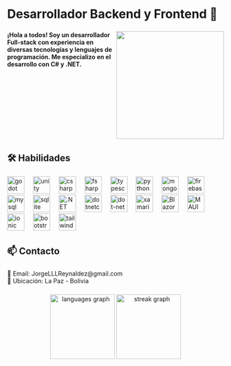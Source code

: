 <h1 align="left">Desarrollador Backend y Frontend 👋</h1>

###

<img align="right" height="250" src="https://64.media.tumblr.com/4ac57db98021ffd3a4e6717dee097802/4ae47e59d4f3527b-fb/s500x750/62f2e9fefe4f607ee1543c58702dea229dcd4e63.gifv"  />

###

<h4 align="left">¡Hola a todos! Soy un desarrollador Full-stack con experiencia en diversas tecnologías y lenguajes de programación. Me especializo en el desarrollo con C# y .NET.</h4>

###

<br clear="both">

<h2 align="left">🛠 Habilidades</h2>

###

<div align="left">
  <img src="https://cdn.jsdelivr.net/gh/devicons/devicon/icons/godot/godot-original.svg" height="40" alt="godot logo"  />
  <img width="12" />
  <img src="https://cdn.jsdelivr.net/gh/devicons/devicon/icons/unity/unity-original.svg" height="40" alt="unity logo"  />
  <img width="12" />
  <img src="https://cdn.jsdelivr.net/gh/devicons/devicon/icons/csharp/csharp-original.svg" height="40" alt="csharp logo"  />
  <img width="12" />
  <img src="https://cdn.jsdelivr.net/gh/devicons/devicon/icons/fsharp/fsharp-original.svg" height="40" alt="fsharp logo"  />
  <img width="12" />
  <img src="https://cdn.jsdelivr.net/gh/devicons/devicon/icons/typescript/typescript-original.svg" height="40" alt="typescript logo"  />
  <img width="12" />
  <img src="https://cdn.jsdelivr.net/gh/devicons/devicon/icons/python/python-original.svg" height="40" alt="python logo"  />
  <img width="12" />
  <img src="https://cdn.jsdelivr.net/gh/devicons/devicon/icons/mongodb/mongodb-original.svg" height="40" alt="mongodb logo"  />
  <img width="12" />
  <img src="https://cdn.jsdelivr.net/gh/devicons/devicon/icons/firebase/firebase-plain.svg" height="40" alt="firebase logo"  />
  <img width="12" />
  <img src="https://cdn.jsdelivr.net/gh/devicons/devicon/icons/mysql/mysql-original.svg" height="40" alt="mysql logo"  />
  <img width="12" />
  <img src="https://cdn.jsdelivr.net/gh/devicons/devicon/icons/sqlite/sqlite-original.svg" height="40" alt="sqlite logo"  />
  <img width="12" />
  <img src="https://64.media.tumblr.com/7eac2ea39753db04532bd49613e4a934/92ac06fb876cc081-fc/s640x960/498e006b295dc0e7d9080587a524ca50a0cc65a6.pnj" alt=".NET" height="40"/>
  <img width="12" />
  <img src="https://cdn.jsdelivr.net/gh/devicons/devicon/icons/dotnetcore/dotnetcore-original.svg" height="40" alt="dotnetcore logo"  />
  <img width="12" />
  <img src="https://cdn.jsdelivr.net/gh/devicons/devicon/icons/dot-net/dot-net-original.svg" height="40" alt="dot-net logo"  />
  <img width="12" />
  <img src="https://cdn.jsdelivr.net/gh/devicons/devicon/icons/xamarin/xamarin-original.svg" height="40" alt="xamarin logo"  />
   <img width="12" />
  <img src="https://64.media.tumblr.com/ba72d1b10695810e772dbfe9ca810846/92ac06fb876cc081-ec/s1280x1920/bbde6732898540c547dce9c1b709f258f37b2e31.pnj" alt="Blazor" height="40" />
   <img width="12" />
   <img src="https://64.media.tumblr.com/c7aa281ba6647b8d16dabbd94b1cf901/92ac06fb876cc081-6f/s540x810/6a4b7881e26643d9fb2682df4449e46a93557a0e.pnj" alt="MAUI" height="40"/>
  <img width="12" />
  <img src="https://cdn.jsdelivr.net/gh/devicons/devicon/icons/ionic/ionic-original.svg" height="40" alt="ionic logo"  />
  <img width="12" />
  <img src="https://cdn.jsdelivr.net/gh/devicons/devicon/icons/bootstrap/bootstrap-original.svg" height="40" alt="bootstrap logo"  />
  <img width="12" />
  <img src="https://cdn.jsdelivr.net/gh/devicons/devicon/icons/tailwindcss/tailwindcss-original-wordmark.svg" height="40" alt="tailwindcss logo"  />
</div>

###

<h2 align="left">📫 Contacto</h2>

###

<p align="left">📧 Email: JorgeLLLReynaldez@gmail.com<br>📍 Ubicación: La Paz - Bolivia</p>

###

<div align="center">
  <img src="https://github-readme-stats.vercel.app/api/top-langs?username=JorgeLlanosReynaldez&locale=en&hide_title=false&layout=compact&card_width=320&langs_count=5&theme=dracula&hide_border=false&order=2" height="150" alt="languages graph"  />
  <img src="https://streak-stats.demolab.com?user=JorgeLlanosReynaldez&locale=en&mode=daily&theme=dracula&hide_border=false&border_radius=5&order=3" height="150" alt="streak graph"  />
</div>

###
